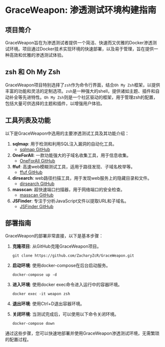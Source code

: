 # GraceWeapon: 渗透测试环境构建指南

## 项目简介

GraceWeapon旨在为渗透测试者提供一个简洁、快速而又优雅的Docker渗透测试环境。项目通过Docker技术实现环境的快速部署，以及易于管理，旨在提供一种高效和优雅的渗透测试体验。

## zsh 和 Oh My Zsh

GraceWeapon项目特别选择了`zsh`作为命令行界面，结合`Oh My Zsh`框架，以提供丰富的功能和灵活的定制选项。`zsh`是一种强大的shell，提供诸如主题、插件和自动补全等先进特性。`Oh My Zsh`则是一个社区驱动的框架，用于管理zsh的配置，包括大量可供选择的主题和插件，以增强用户体验。

## 工具列表及功能

以下是GraceWeapon中选用的主要渗透测试工具及其功能介绍：

1. **sqlmap**: 用于检测和利用SQL注入漏洞的自动化工具。
   - [sqlmap GitHub](https://github.com/sqlmapproject/sqlmap)
2. **OneForAll**: 一款功能强大的子域名收集工具，用于信息收集。
   - [OneForAll GitHub](https://github.com/shmilylty/OneForAll)
3. **ffuf**: 高速web模糊测试工具，适用于路径发现、子域名枚举等。
   - [ffuf GitHub](https://github.com/ffuf/ffuf)
4. **dirsearch**: web路径扫描工具，用于发现web服务上的隐藏目录和文件。
   - [dirsearch GitHub](https://github.com/maurosoria/dirsearch.git)
5. **masscan**: 超快速端口扫描器，用于网络端口的安全检查。
   - [masscan GitHub](https://github.com/robertdavidgraham/masscan)
6. **JSFinder**: 专注于分析JavaScript文件以提取URL和子域名。
   - [JSFinder GitHub](https://github.com/Threezh1/JSFinder)

## 部署指南

GraceWeapon的部署非常直接，以下是基本步骤：

1. **克隆项目**: 从GitHub克隆GraceWeapon项目。

   ```
   git clone https://github.com/ZacharyZcR/GraceWeapon.git
   ```

2. **启动环境**: 使用docker-compose在后台启动服务。

   ```
   docker-compose up -d
   ```

3. **进入环境**: 使用docker exec命令进入运行中的容器环境。

   ```
   docker exec -it weapon zsh
   ```

4. **退出环境**: 使用Ctrl+D退出容器环境。

5. **关闭环境**: 当测试完成后，可以使用以下命令关闭环境。

   ```
   docker-compose down
   ```

通过这些步骤，您可以快速地部署并使用GraceWeapon渗透测试环境，无需繁琐的配置过程。